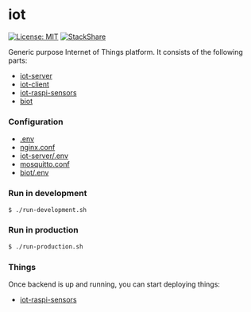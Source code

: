 # iot
[![License: MIT](https://img.shields.io/badge/License-MIT-yellow.svg)](https://opensource.org/licenses/MIT)
[![StackShare](https://img.shields.io/badge/tech-stack-0690fa.svg?style=flat)](https://stackshare.io/mmontes11/iot)

Generic purpose Internet of Things platform. It consists of the following parts:

* [iot-server](https://github.com/mmontes11/iot-server)
* [iot-client](https://github.com/mmontes11/iot-client)
* [iot-raspi-sensors](https://github.com/mmontes11/iot-raspi-sensors)
* [biot](https://github.com/mmontes11/biot)

### Configuration

* [.env](https://github.com/mmontes11/iot/blob/develop/.env)
* [nginx.conf](https://github.com/mmontes11/iot/blob/develop/nginx/nginx.conf)
* [iot-server/.env](https://github.com/mmontes11/iot-server/blob/develop/.env)
* [mosquitto.conf](https://github.com/mmontes11/iot/blob/develop/mosquitto/mosquitto.conf)
* [biot/.env](https://github.com/mmontes11/biot/blob/develop/.env)

### Run in development

```bash
$ ./run-development.sh 
```

### Run in production

```bash
$ ./run-production.sh 
```

### Things

Once backend is up and running, you can start deploying things:

* [iot-raspi-sensors](https://github.com/mmontes11/iot-raspi-sensors)
